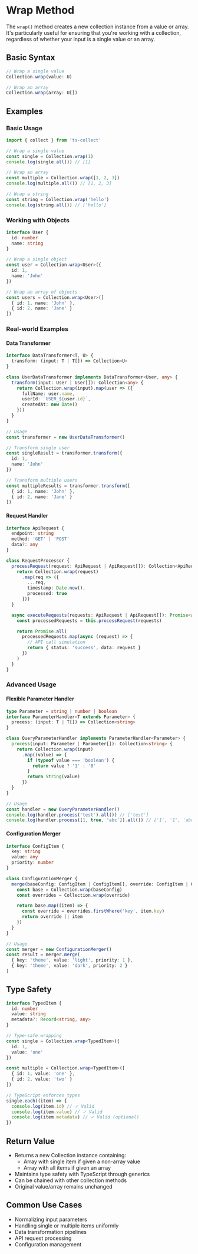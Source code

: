 # Wrap Method

The `wrap()` method creates a new collection instance from a value or array. It's particularly useful for ensuring that you're working with a collection, regardless of whether your input is a single value or an array.

## Basic Syntax

```typescript
// Wrap a single value
Collection.wrap(value: U)

// Wrap an array
Collection.wrap(array: U[])
```

## Examples

### Basic Usage

```typescript
import { collect } from 'ts-collect'

// Wrap a single value
const single = Collection.wrap(1)
console.log(single.all()) // [1]

// Wrap an array
const multiple = Collection.wrap([1, 2, 3])
console.log(multiple.all()) // [1, 2, 3]

// Wrap a string
const string = Collection.wrap('hello')
console.log(string.all()) // ['hello']
```

### Working with Objects

```typescript
interface User {
  id: number
  name: string
}

// Wrap a single object
const user = Collection.wrap<User>({
  id: 1,
  name: 'John'
})

// Wrap an array of objects
const users = Collection.wrap<User>([
  { id: 1, name: 'John' },
  { id: 2, name: 'Jane' }
])
```

### Real-world Examples

#### Data Transformer

```typescript
interface DataTransformer<T, U> {
  transform: (input: T | T[]) => Collection<U>
}

class UserDataTransformer implements DataTransformer<User, any> {
  transform(input: User | User[]): Collection<any> {
    return Collection.wrap(input).map(user => ({
      fullName: user.name,
      userId: `USER_${user.id}`,
      createdAt: new Date()
    }))
  }
}

// Usage
const transformer = new UserDataTransformer()

// Transform single user
const singleResult = transformer.transform({
  id: 1,
  name: 'John'
})

// Transform multiple users
const multipleResults = transformer.transform([
  { id: 1, name: 'John' },
  { id: 2, name: 'Jane' }
])
```

#### Request Handler

```typescript
interface ApiRequest {
  endpoint: string
  method: 'GET' | 'POST'
  data?: any
}

class RequestProcessor {
  processRequest(request: ApiRequest | ApiRequest[]): Collection<ApiRequest> {
    return Collection.wrap(request)
      .map(req => ({
        ...req,
        timestamp: Date.now(),
        processed: true
      }))
  }

  async executeRequests(requests: ApiRequest | ApiRequest[]): Promise<any[]> {
    const processedRequests = this.processRequest(requests)

    return Promise.all(
      processedRequests.map(async (request) => {
        // API call simulation
        return { status: 'success', data: request }
      })
    )
  }
}
```

### Advanced Usage

#### Flexible Parameter Handler

```typescript
type Parameter = string | number | boolean
interface ParameterHandler<T extends Parameter> {
  process: (input: T | T[]) => Collection<string>
}

class QueryParameterHandler implements ParameterHandler<Parameter> {
  process(input: Parameter | Parameter[]): Collection<string> {
    return Collection.wrap(input)
      .map((value) => {
        if (typeof value === 'boolean') {
          return value ? '1' : '0'
        }
        return String(value)
      })
  }
}

// Usage
const handler = new QueryParameterHandler()
console.log(handler.process('test').all()) // ['test']
console.log(handler.process([1, true, 'abc']).all()) // ['1', '1', 'abc']
```

#### Configuration Merger

```typescript
interface ConfigItem {
  key: string
  value: any
  priority: number
}

class ConfigurationMerger {
  merge(baseConfig: ConfigItem | ConfigItem[], override: ConfigItem | ConfigItem[]): Collection<ConfigItem> {
    const base = Collection.wrap(baseConfig)
    const overrides = Collection.wrap(override)

    return base.map((item) => {
      const override = overrides.firstWhere('key', item.key)
      return override || item
    })
  }
}

// Usage
const merger = new ConfigurationMerger()
const result = merger.merge(
  { key: 'theme', value: 'light', priority: 1 },
  { key: 'theme', value: 'dark', priority: 2 }
)
```

## Type Safety

```typescript
interface TypedItem {
  id: number
  value: string
  metadata?: Record<string, any>
}

// Type-safe wrapping
const single = Collection.wrap<TypedItem>({
  id: 1,
  value: 'one'
})

const multiple = Collection.wrap<TypedItem>([
  { id: 1, value: 'one' },
  { id: 2, value: 'two' }
])

// TypeScript enforces types
single.each((item) => {
  console.log(item.id) // ✓ Valid
  console.log(item.value) // ✓ Valid
  console.log(item.metadata) // ✓ Valid (optional)
})
```

## Return Value

- Returns a new Collection instance containing:
  - Array with single item if given a non-array value
  - Array with all items if given an array
- Maintains type safety with TypeScript through generics
- Can be chained with other collection methods
- Original value/array remains unchanged

## Common Use Cases

- Normalizing input parameters
- Handling single or multiple items uniformly
- Data transformation pipelines
- API request processing
- Configuration management
